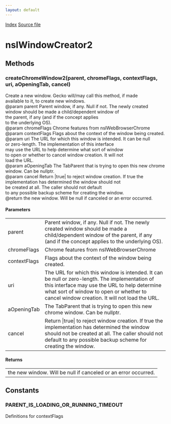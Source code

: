 ```yaml
---
layout: default
---
```

<div id='links'><a href="../index.html">Index</a>
<a href="http://dxr.mozilla.org/mozilla-central/source/embedding/nsIWindowCreator2.idl">Source file</a>
</div>

# nsIWindowCreator2 #

## Methods ##

### createChromeWindow2(parent, chromeFlags, contextFlags, uri, aOpeningTab, cancel) ###
 Create a new window. Gecko will/may call this method, if made  
available to it, to create new windows.  
@param parent Parent window, if any. Null if not. The newly created  
window should be made a child/dependent window of  
the parent, if any (and if the concept applies  
to the underlying OS).  
@param chromeFlags Chrome features from nsIWebBrowserChrome  
@param contextFlags Flags about the context of the window being created.  
@param uri The URL for which this window is intended. It can be null  
or zero-length. The implementation of this interface  
may use the URL to help determine what sort of window  
to open or whether to cancel window creation. It will not  
load the URL.  
@param aOpeningTab The TabParent that is trying to open this new chrome  
window. Can be nullptr.  
@param cancel Return |true| to reject window creation. If true the  
implementation has determined the window should not  
be created at all. The caller should not default  
to any possible backup scheme for creating the window.  
@return the new window. Will be null if canceled or an error occurred.  
  

#### Parameters ####

<table>

<tr>
<td>parent</td>
<td>Parent window, if any. Null if not. The newly created  
window should be made a child/dependent window of  
the parent, if any (and if the concept applies  
to the underlying OS).  
</td>
</tr>

<tr>
<td>chromeFlags</td>
<td>Chrome features from nsIWebBrowserChrome  
</td>
</tr>

<tr>
<td>contextFlags</td>
<td>Flags about the context of the window being created.  
</td>
</tr>

<tr>
<td>uri</td>
<td>The URL for which this window is intended. It can be null  
or zero-length. The implementation of this interface  
may use the URL to help determine what sort of window  
to open or whether to cancel window creation. It will not  
load the URL.  
</td>
</tr>

<tr>
<td>aOpeningTab</td>
<td>The TabParent that is trying to open this new chrome  
window. Can be nullptr.  
</td>
</tr>

<tr>
<td>cancel</td>
<td>Return |true| to reject window creation. If true the  
implementation has determined the window should not  
be created at all. The caller should not default  
to any possible backup scheme for creating the window.  
</td>
</tr>

</table>

#### Returns ####

<table>

<tr>
<td>the new window. Will be null if canceled or an error occurred.  
</td>
</tr>

</table>

## Constants ##

### PARENT_IS_LOADING_OR_RUNNING_TIMEOUT ###
  
Definitions for contextFlags  
  
